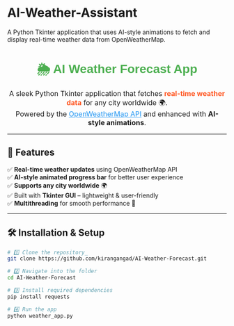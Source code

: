 # AI-Weather-Assistant
A Python Tkinter application that uses AI-style animations to fetch and display real-time weather data from OpenWeatherMap.
<h1 align="center" style="color:#4CAF50; font-family:Arial;">
🌦 AI Weather Forecast App
</h1>

<p align="center" style="font-size:16px;">
A sleek Python Tkinter application that fetches <b style="color:#FF5722;">real-time weather data</b> for any city worldwide 🌍.<br>
Powered by the <a href="https://openweathermap.org/api" style="color:#2196F3;">OpenWeatherMap API</a> and enhanced with <b>AI-style animations</b>.
</p>

---

## 🎯 Features
✅ <b>Real-time weather updates</b> using OpenWeatherMap API  
✅ <b>AI-style animated progress bar</b> for better user experience  
✅ <b>Supports any city worldwide</b> 🌍  
✅ Built with <b>Tkinter GUI</b> – lightweight & user-friendly  
✅ <b>Multithreading</b> for smooth performance 🚀  

---

## 🛠 Installation & Setup
```bash
# 1️⃣ Clone the repository_
git clone https://github.com/kirangangad/AI-Weather-Forecast.git

# 2️⃣ Navigate into the folder
cd AI-Weather-Forecast

# 3️⃣ Install required dependencies
pip install requests

# 4️⃣ Run the app
python weather_app.py
